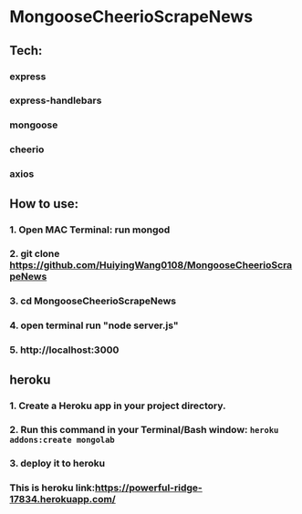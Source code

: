 # MongooseCheerioScrapeNews
## Tech:
### express
### express-handlebars
### mongoose
### cheerio
### axios

## How to use:
### 1. Open MAC Terminal: run mongod
### 2. git clone https://github.com/HuiyingWang0108/MongooseCheerioScrapeNews
### 3. cd MongooseCheerioScrapeNews
### 4. open terminal run "node server.js"
### 5. http://localhost:3000

## heroku
### 1. Create a Heroku app in your project directory.
### 2. Run this command in your Terminal/Bash window: `heroku addons:create mongolab`
### 3. deploy it to heroku
### This is heroku link:https://powerful-ridge-17834.herokuapp.com/

